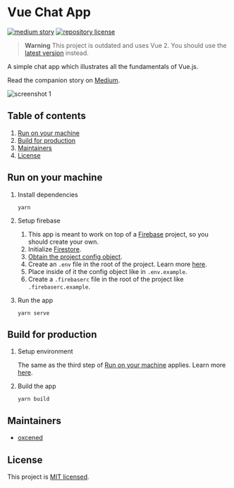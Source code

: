 # Vue Chat App

[![medium story](https://img.shields.io/badge/Medium-Story-%23000?logo=medium)](https://medium.com/@alen.ajam/building-a-simple-chat-app-with-vue-js-462c4a53c6ad)
[![repository license](https://img.shields.io/github/license/oxcened/vue-chat-app)](https://github.com/oxcened/vue-chat-app/blob/master/LICENSE.md)

> **Warning**
> This project is outdated and uses Vue 2. You should use the [latest version](https://vuejs.org/) instead.

A simple chat app which illustrates all the fundamentals of Vue.js.

Read the companion story on [Medium](https://medium.com/@alen.ajam/building-a-simple-chat-app-with-vue-js-462c4a53c6ad).

![screenshot 1](https://miro.medium.com/max/300/1*PFGjWwJdUVVpPjT43nwD_g.png)

## Table of contents

1. [Run on your machine](#run-on-your-machine)
1. [Build for production](#build-for-production)
1. [Maintainers](#maintainers)
1. [License](#license)

## Run on your machine

1. Install dependencies

    ```
    yarn
    ```

1. Setup firebase
    1. This app is meant to work on top of a [Firebase](https://firebase.google.com/) project, so you should create your
       own.
    1. Initialize [Firestore](https://firebase.google.com/docs/firestore/quickstart).
    1. [Obtain the project config object](https://firebase.google.com/docs/web/learn-more#config-object).
    1. Create an `.env` file in the root of the project. Learn more [here](https://cli.vuejs.org/guide/mode-and-env.html#environment-variables).
    1. Place inside of it the config object like in `.env.example`.
    1. Create a `.firebaserc` file in the root of the project like `.firebaserc.example`.

1. Run the app
    ```
    yarn serve
    ```

## Build for production

1. Setup environment

   The same as the third step of [Run on your machine](#run-on-your-machine) applies. Learn
   more [here](https://cli.vuejs.org/guide/mode-and-env.html#environment-variables).

1. Build the app
    ```
    yarn build
    ```
    
## Maintainers

- [oxcened](https://github.com/oxcened)

## License

This project is [MIT licensed](https://github.com/oxcened/vue-chat-app/blob/master/LICENSE.md).
